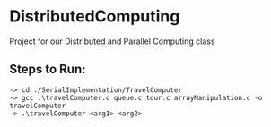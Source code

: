 # DistributedComputing

Project for our Distributed and Parallel Computing class 


## Steps to Run:
    -> cd ./SerialImplementation/TravelComputer
    -> gcc .\travelComputer.c queue.c tour.c arrayManipulation.c -o travelComputer
    -> .\travelComputer <arg1> <arg2>